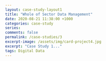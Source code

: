 ```yaml
---
layout: case-study-layout1
title: "Whole of Sector Data Management"
date: 2020-08-21 11:38:00 +1000
categories: case-study
series: 
comments: false
permalink: /case-studies/3
excerpt-image: /assets/img/card-project4.jpg
excerpt: "Case Study 1..."
tags: Digital Data
---
```

